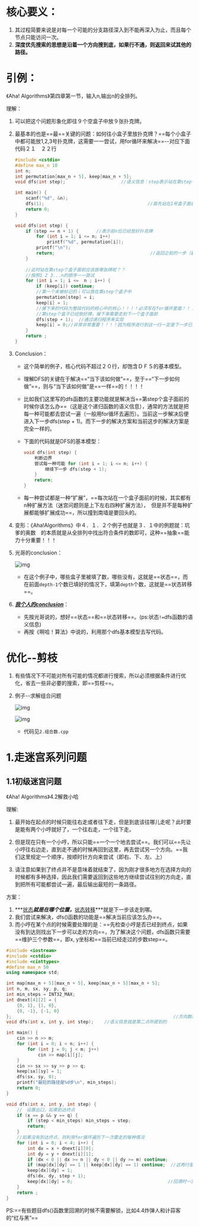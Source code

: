 

# 核心要义：

1. 其过程简要来说是对每一个可能的分支路径深入到不能再深入为止，而且每个节点只能访问一次。
2. **深度优先搜索的思想是沿着一个方向搜到底，如果行不通，则返回来试其他的路径。**

# 引例：

《Aha! Algorithms》第四章第一节，输入n,输出n的全排列。

理解：

1. 可以把这个问题形象化即往９个空盒子中放９张扑克牌。

2. 最基本的也是==最==关键的问题：如何往小盒子里放扑克牌？==每个小盒子中都可能放1,2,3号扑克牌，这需要一一尝试，用for循环来解决==--对应下面代码２１　２２行

   ```c++
   #include <cstdio>
   #define max_n 10
   int n;
   int permutation[max_n + 5], keep[max_n + 5];
   void dfs(int step);                     //语义信息：step表示站在第step个盒子面前
   
   int main() {
       scanf("%d", &n);
       dfs(1);                                       //首先站在1号盒子面前
       return 0;
   }
   
   void dfs(int step) {
       if (step == n + 1) {　　　　//表示前n位已经放好扑克牌
           for (int i = 1; i <= n; i++)
               printf("%d", permutation[i]);
           printf("\n");
           return;                                    //返回之前的一步（最近一次调用dfs函数的地方）
       }
       
       //此时站在第step个盒子面前应该放哪张牌呢？？
       //按照1 2 3...n的顺序一一尝试
       for (int i = 1; i <=  n ; i++) {
           if (keep[i]) continue;
           //第一个未被标记的ｉ可以放在第step个盒子中
           permutation[step] = i;
           keep[i] = 1;
           //接下来的代码为整段代码的核心中的核心！！！！必须写在for循环里面！！！
           //第step个盒子已经放好牌，接下来需要走到下一个盒子面前
           dfs(step + 1);  //通过递归程序来实现
           keep[i] = 0;//非常非常重要！！！！因为程序进行到这一行一定是下一步已经return回来了，这意味着当前第step个盒子中的数应该往下走！        
       }
       return ;
   }
   ```

   

3. Conclusion：

   + 这个简单的例子，核心代码不超过２０行，却饱含ＤＦＳ的基本模型。

   + 理解DFS的关键在于解决==“当下该如何做”==，至于==“下一步如何做”==，则与“当下该如何做”是==一样==的！！！！

   + 比如我们这里写的dfs函数的主要功能就是解决当==第step个盒子面前的时候你该怎么办==（这是这个递归函数的语义信息），通常的方法就是把每一种可能都去尝试一遍（一般用for循环去遍历）。当前这一步解决后便进入下一步dfs(step + 1)。而下一步的解决方案和当前这步的解决方案是完全一样的。

   + 下面的代码就是DFS的基本模型：

     ```c
     void dfs(int step) {
         判断边界
         尝试每一种可能 for (int i = 1; i <= n; i++) {
             继续下一步 dfs(step + 1);
         }
         return;
     }
     ```

   + 每一种尝试都是一种“扩展”，==每次站在一个盒子面前的时候，其实都有n种扩展方法（迷宫问题则是上下左右四种扩展方法），　但是并不是每种扩展都能够扩展成功==，所以撞到南墙是要回头的。

4. 变形：《Aha!Algorithms》中４．１．２个例子也就是３．１中的例题就：坑爹的奥数　的本质就是从全排列中找出符合条件的数即可，这种==抽象==能力十分重要！！！

5. 光哥的conclusion：

   ![img](https://wx4.sinaimg.cn/mw690/005LasY6ly1gjcg6menu0j30u00v2qj4.jpg)

   + 在这个例子中，哪些盒子里被填了数，哪些没有，这就是==状态==，而在前面`depth-1`个数已填好的情况下，填第`depth`个数，这就是==状态转移==。

6. ***<u>我个人的conclusion</u>***：

   + 先按光哥说的，想好==状态==和==状态转移==。(ps:状态`!=`dfs函数的语义信息)
   + 再按《啊哈！算法》中说的，利用那个dfs基本模型去写代码。

# 优化--剪枝

1. 有些情况下不可能对所有可能的情况都进行搜索，所以必须根据条件进行优化，省去一些非必要的搜索，即==剪枝==。

2. 例子--求解组合问题

   ![img](https://wx2.sinaimg.cn/mw690/005LasY6ly1gjcgf0efrbj30ub0u0wr9.jpg)

   ![img](https://wx2.sinaimg.cn/mw690/005LasY6ly1gjcgf6c4dkj31e20tsguu.jpg)

   + 代码见`2.组合数.cpp`





# 1.走迷宫系列问题

## 1.1初级迷宫问题

《Aha! Algorithms》4.2解救小哈

理解:

1. 最开始在起点的时候只能往右走或者往下走，但是到底该往哪儿走呢？此时要是能有两个小哼就好了，一个往右走，一个往下走。

2. 但是现在只有一个小哼，所以只能==一个一个地去尝试==。我们可以==先让小哼往右边走，直到走不通的时候再回到这里，再去尝试另一个方向。==我们这里规定一个顺序，按顺时针方向来尝试（即右、下、左、上）

3. 请注意如果到了终点并不是意味着就结束了，因为刚才很多地方在选择方向的时候都有多种选择，因此我们需要返回到这些地方继续尝试往别的方向走，直到把所有可能都尝试一遍，最后输出最短的一条路径。

   

方案：

1. ***<u>状态</u>***就是在哪个位置，***<u>状态转移</u>***就是下一步该走到哪。
2. 我们尝试来解决，dfs()函数的功能是==解决当前应该怎么办==。
3. 而小哼在某个点的时候需要处理的是：==先检查小哼是否已经到终点，如果没有到达则找出下一步可以走的方向==，为了解决这个问题，dfs函数只需要==维护三个参数==，即x, y坐标和==当前已经走过的步数step==。

```C++
#include <iostream>
#include <cstdio>
#include <cinttypes>
#define max_n 50
using namespace std;

int map[max_n + 5][max_n + 5], keep[max_n + 5][max_n + 5];
int n, m, sx, sy, p, q;
int min_steps = INT32_MAX;
int dnext[4][2] = {
    {0, 1}, {1, 0},
    {0, -1}, {-1, 0}
};                                                             //方向数组
void dfs(int x, int y, int step);    //语义信息就是第二点所提到的

int main() {
    cin >> n >> m;
    for (int i = 0; i < n; i++) {
        for (int j = 0; j < m; j++)
            cin >> map[i][j];
    }
    cin >> sx >> sy >> p >> q;
    keep[sx][sy] = 1;
    dfs(sx, sy, 0);
    printf("最短的路径是%d步\n", min_steps);
    return 0;
}

void dfs(int x, int y, int step) {
    //　设置出口，如果到达终点
    if (x == p && y == q) {
        if (step < min_steps) min_steps = step;
        return;
    }
    //如果没有到达终点，则利用for循环遍历下一次要走的每种情况
    for (int i = 0; i < 4; i++) {
        int dx = x + dnext[i][0];
        int dy = y + dnext[i][1];
        if (dx < 0 || dx >= n || dy < 0 || dy >= m) continue;
        if (map[dx][dy] == 1 || keep[dx][dy] == 1) continue;  //这两行是剪枝的过程
        keep[dx][dy] = 1;
        dfs(dx, dy, step + 1);
        keep[dx][dy] = 0;                                    //回溯时一定要记得解锁！！！！
    }
    return ;
}
```

PS:==有些题目dfs()函数里回溯的时候不需要解锁，比如4.4炸弹人和计蒜客的“红与黑”==

